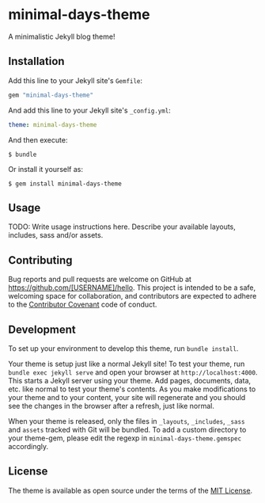 # minimal-days-theme

A minimalistic Jekyll blog theme!

## Installation

Add this line to your Jekyll site's `Gemfile`:

```ruby
gem "minimal-days-theme"
```

And add this line to your Jekyll site's `_config.yml`:

```yaml
theme: minimal-days-theme
```

And then execute:

    $ bundle

Or install it yourself as:

    $ gem install minimal-days-theme

## Usage

TODO: Write usage instructions here. Describe your available layouts, includes, sass and/or assets.

## Contributing

Bug reports and pull requests are welcome on GitHub at https://github.com/[USERNAME]/hello. This project is intended to be a safe, welcoming space for collaboration, and contributors are expected to adhere to the [Contributor Covenant](http://contributor-covenant.org) code of conduct.

## Development

To set up your environment to develop this theme, run `bundle install`.

Your theme is setup just like a normal Jekyll site! To test your theme, run `bundle exec jekyll serve` and open your browser at `http://localhost:4000`. This starts a Jekyll server using your theme. Add pages, documents, data, etc. like normal to test your theme's contents. As you make modifications to your theme and to your content, your site will regenerate and you should see the changes in the browser after a refresh, just like normal.

When your theme is released, only the files in `_layouts`, `_includes`, `_sass` and `assets` tracked with Git will be bundled.
To add a custom directory to your theme-gem, please edit the regexp in `minimal-days-theme.gemspec` accordingly.

## License

The theme is available as open source under the terms of the [MIT License](https://opensource.org/licenses/MIT).

